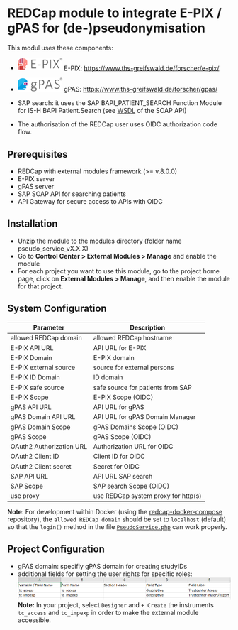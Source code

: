 # REDCap module to integrate E-PIX / gPAS for (de-)pseudonymisation

This modul uses these components:

* <img src="docs/E-PIX-Logo-ohne-Text-150y.png" width="100"> E-PIX: https://www.ths-greifswald.de/forscher/e-pix/ 

* <img src="docs/gPAS-Logo-ohne-Text-160y.png" width="100"> gPAS: https://www.ths-greifswald.de/forscher/gpas/

* SAP search: it uses the SAP BAPI_PATIENT_SEARCH Function Module for IS-H BAPI Patient.Search (see [WSDL](docs/wsdl_sap.xml) of the SOAP API)

* The authorisation of the REDCap user uses OIDC authorization code flow.

## Prerequisites
- REDCap with external modules framework (>= v.8.0.0)
- E-PIX server
- gPAS server
- SAP SOAP API for searching patients
- API Gateway for secure access to APIs with OIDC

## Installation
- Unzip the module to the modules directory (folder name pseudo_service_vX.X.X)
- Go to **Control Center > External Modules > Manage** and enable the module
- For each project you want to use this module, go to the project home page, click on **External Modules > Manage**, and then enable the module for that project.

## System Configuration

| Parameter             | Description                            |
|-----------------------|-----------------------------------------|
| allowed REDCap domain | allowed REDCap hostname              |
| E-PIX API URL         | API URL for E-PIX                  |
| E-PIX Domain          | E-PIX domain                            |
| E-PIX external source | source for external persons   |
| E-PIX ID Domain       | ID domain                               |
| E-PIX safe source     | safe source for patients from SAP       |
| E-PIX Scope           | E-PIX Scope (OIDC)               |
| gPAS API URL          | API URL for gPAS                   |
| gPAS Domain API URL   | API URL for gPAS Domain Manager    |
| gPAS Domain Scope     | gPAS Domains Scope (OIDC)       |
| gPAS Scope            | gPAS Scope (OIDC)                |
| OAuth2 Authorization URL      | Authorization URL for OIDC     |
| OAuth2 Client ID      | Client ID for OIDC     |
| OAuth2 Client secret  | Secret for OIDC        |
| SAP API URL           | API URL SAP search              |
| SAP Scope             | SAP search Scope (OIDC)          |
| use proxy             | use REDCap system proxy for http(s) |


**Note**: For development within Docker (using the [redcap-docker-compose](https://github.com/123andy/redcap-docker-compose/tree/master) repository), the `allowed REDCap domain` should be set to `localhost` (default) so that the `login()` method in the file [`PseudoService.php`](./PseudoService.php) can work properly.
## Project Configuration

- gPAS domain: specifiy gPAS domain for creating studyIDs
- additional fields for setting the user rights for specific roles:
  ![](docs/project_config1.png)
  **Note:** In your project, select `Designer` and `+ Create` the instruments `tc_access` and `tc_impexp` in order to make the external module accessible.